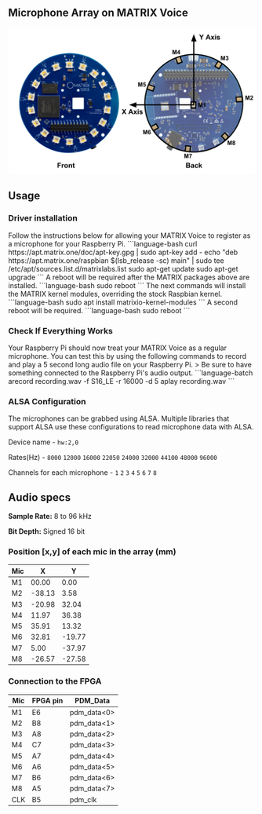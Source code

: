 ## Microphone Array on MATRIX Voice
![Mic Position](../img/mic_voice_position.png)

## Usage
<h3 style="padding-top:0;">Driver installation</h3>
Follow the instructions below for allowing your MATRIX Voice to register as a microphone for your Raspberry Pi.
```language-bash
curl https://apt.matrix.one/doc/apt-key.gpg | sudo apt-key add -
echo "deb https://apt.matrix.one/raspbian $(lsb_release -sc) main" | sudo tee /etc/apt/sources.list.d/matrixlabs.list
sudo apt-get update
sudo apt-get upgrade
```
A reboot will be required after the MATRIX packages above are installed.
```language-bash
sudo reboot
```
The next commands will install the MATRIX kernel modules, overriding the stock Raspbian kernel.
```language-bash
sudo apt install matrixio-kernel-modules
```
A second reboot will be required.
```language-bash
sudo reboot
```
<h3 style="padding-top:0;">Check If Everything Works</h3>
Your Raspberry Pi should now treat your MATRIX Voice as a regular microphone. You can test this by using the following commands to record and play a 5 second long audio file on your Raspberry Pi.
> Be sure to have something connected to the Raspberry Pi's audio output.
```language-batch
arecord recording.wav -f S16_LE -r 16000 -d 5
aplay recording.wav
```

<h3 style="padding-top:0;">ALSA Configuration</h3>
The microphones can be grabbed using ALSA. Multiple libraries that support ALSA use these configurations to read microphone data with ALSA.

Device name - `hw:2,0`

Rates(Hz) - `8000` `12000` `16000` `22050` `24000` `32000` `44100` `48000` `96000`

Channels for each microphone - `1` `2` `3` `4` `5` `6` `7` `8`

## Audio specs

**Sample Rate:** 8 to 96 kHz

**Bit Depth:** Signed 16 bit

<h3 style="padding-top:0;">Position [x,y] of each mic in the array (mm)</h3>

| Mic  |      X      |      Y      |  
| ---- | ----------- | ----------- |  
|  M1  |    00.00    |     0.00    |
|  M2  |   -38.13    |     3.58    |
|  M3  |   -20.98    |    32.04    |
|  M4  |    11.97    |    36.38    |
|  M5  |    35.91    |    13.32    |
|  M6  |    32.81    |   -19.77    |
|  M7  |     5.00    |   -37.97    |
|  M8  |   -26.57    |   -27.58    |

<h3 style="padding-top:0;">Connection to the FPGA</h3>

| Mic  |   FPGA pin  |   PDM_Data  |  
| ---- | ----------- | ----------- |  
|  M1  |     E6      | pdm_data<0> |
|  M2  |     B8      | pdm_data<1> |
|  M3  |     A8      | pdm_data<2> |
|  M4  |     C7      | pdm_data<3> |
|  M5  |     A7      | pdm_data<4> |
|  M6  |     A6      | pdm_data<5> |
|  M7  |     B6      | pdm_data<6> |
|  M8  |     A5      | pdm_data<7> |
|  CLK |     B5      | pdm_clk     |